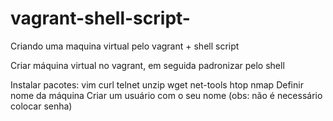 # vagrant-shell-script-
Criando uma maquina virtual pelo vagrant + shell script

​Criar máquina virtual no vagrant, em seguida padronizar pelo shell

Instalar pacotes:
vim
curl
telnet
unzip
wget
net-tools
htop
nmap
Definir nome da máquina
Criar um usuário com o seu nome (obs: não é necessário colocar senha)
